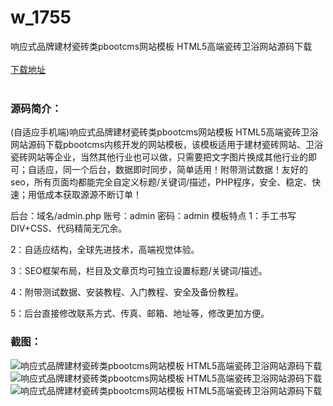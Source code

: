 # w_1755
响应式品牌建材瓷砖类pbootcms网站模板 HTML5高端瓷砖卫浴网站源码下载
<br/></br>
[下载地址](https://www.uuid2.com/1755.html "下载地址")
<br/></br>
<h3>源码简介：</h3>
<p>(自适应手机端)响应式品牌建材瓷砖类pbootcms网站模板 HTML5高端瓷砖卫浴网站源码下载pbootcms内核开发的网站模板，该模板适用于建材瓷砖网站、卫浴瓷砖网站等企业，当然其他行业也可以做，只需要把文字图片换成其他行业的即可；自适应，同一个后台，数据即时同步，简单适用！附带测试数据！友好的seo，所有页面均都能完全自定义标题/关键词/描述，PHP程序，安全、稳定、快速；用低成本获取源源不断订单！<p>
<p>后台：域名/admin.php
账号：admin
密码：admin
模板特点
1：手工书写DIV+CSS、代码精简无冗余。<p>
<p>2：自适应结构，全球先进技术，高端视觉体验。<p>
<p>3：SEO框架布局，栏目及文章页均可独立设置标题/关键词/描述。<p>
<p>4：附带测试数据、安装教程、入门教程、安全及备份教程。<p>
<p>5：后台直接修改联系方式、传真、邮箱、地址等，修改更加方便。<p>
<h3>截图：</h3>
<img src="https://www.uuid2.com/wp-content/uploads/img/202112/30b3f5d369.jpg" alt="响应式品牌建材瓷砖类pbootcms网站模板 HTML5高端瓷砖卫浴网站源码下载"><img src="https://www.uuid2.com/wp-content/uploads/img/202112/712c11f844.jpg" alt="响应式品牌建材瓷砖类pbootcms网站模板 HTML5高端瓷砖卫浴网站源码下载"><img src="https://www.uuid2.com/wp-content/uploads/img/202112/712c11f858.jpg" alt="响应式品牌建材瓷砖类pbootcms网站模板 HTML5高端瓷砖卫浴网站源码下载">
